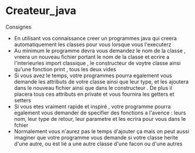 # Createur_java

Consignes 

- En utilisant vos connaissance creer un programmes java qui creera automatiquement les classes pour vous lorsque vous l'executerz 
- Au minimum le programme devra vous demandez le nom de la classe , vreera un nouveau fichier portant le nom de la classe et ecrire a l'interieurles import classique , le constructeur de voytre classe ainsi qu'une fonction print , tous les deux vides 
- Si vous avez le temps, votre programmes pourra egalement vous demande les attributs de votre classe ainsi que leur type, et les ajoutera dans le nouveau fichier ainsi que dans le constructeur . De plus il placera tous ces attributs en private et vous fournira les getters et setters 
- Si vous etes vraiment rapide et inspiré , votre programme pourra egalement vous demander de specifier des fonctions a l'avence : leurs nom, leur type de retour, leur parametre et les ecrira pour vous dans le fchier
- Normalement vous n'aurez pas le temps d'ajouter ça mais on peut aussi imaginer que votre programme vous demande si votre classe herite d'une autre, ou est lié a une autre classe d'une facon ou d'une autres 
